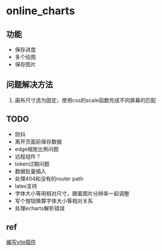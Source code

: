 # online_charts

## 功能

* 保存进度
* 多个绘图
* 保存图片

## 问题解决方法

1. 画布尺寸选为固定，使用css的scale函数完成不同屏幕的匹配

## TODO

* 防抖
* 离开页面前保存数据
* edge缩放比例问题
* 远程组件？
* token过期问题
* 数据批量插入
* 处理404和没有的router path
* latex支持
* 字体大小等用相对尺寸，跟着图片分辨率一起调整
* 写个按钮换算字体大小等相对关系
* 处理echarts解析错误

## ref

[编写vite插件](https://juejin.cn/post/7075678169122439181)
